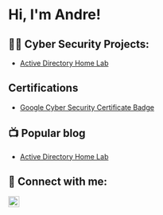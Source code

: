 <h1>Hi, I'm Andre! 

<h2>👨‍💻 Cyber Security Projects:</h2>

  - [Active Directory Home Lab](https://github.com/AndreCyberT/ActiveDirectorylab)
    
<h2> Certifications</h2>

- [Google Cyber Security Certificate Badge](https://www.credly.com/badges/f116703c-01df-4889-bdc1-08505a633f08/public_url)

  
<h2>📺 Popular blog</h2>

- [Active Directory Home Lab](https://free-4350952.webador.com)
  

<h2> 🤳 Connect with me:</h2>


[<img align="left" alt="JoshMadakor | LinkedIn" width="22px" src="https://cdn.jsdelivr.net/npm/simple-icons@v3/icons/linkedin.svg" />][linkedin]

[linkedin]: -https://www.linkedin.com/in/andre-rivera-3334a7126/

<!--
**joshmadakor1/joshmadakor1** is a ✨ _special_ ✨ repository because its `README.md` (this file) appears on your GitHub profile.

Here are some ideas to get you started:

- 🔭 I’m currently working on ...
- 🌱 I’m currently learning ...
- 👯 I’m looking to collaborate on ...
- 🤔 I’m looking for help with ...
- 💬 Ask me about ...
- 📫 How to reach me: ...
- 😄 Pronouns: ...
- ⚡ Fun fact: ...
-->
